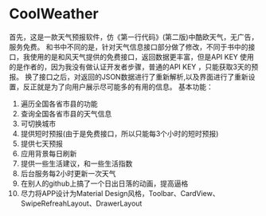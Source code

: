 # CoolWeather
首先，这是一款天气预报软件，仿《第一行代码》(第二版)中酷欧天气，无广告，服务免费。
和书中不同的是，针对天气信息接口部分做了修改，不同于书中的接口，我使用的是和风天气提供的免费接口，返回数据更丰富，但是API KEY 使用的是作者的，因为我没有做认证开发者步骤，普通的API KEY ，只能获取3天的预报。
换了接口之后，对返回的JSON数据进行了重新解析,以及界面进行了重新设置，反正就是为了向用户展示尽可能多的有用的信息。
基本功能：
1. 遍历全国各省市县的功能
2. 查询全国各省市县的天气信息
3. 可切换城市
4. 提供短时预报(由于是免费接口，所以只能每3个小时的短时预报)
5. 提供七天预报
6. 应用背景每日刷新
7. 提供一些生活建议，和一些生活指数
8. 后台服务每2小时更新一次天气
9. 在别人的github上搞了一个日出日落的动画，提高逼格
10. 尽力将APP设计为Material Design风格，Toolbar、CardView、SwipeRefreahLayout、DrawerLayout

